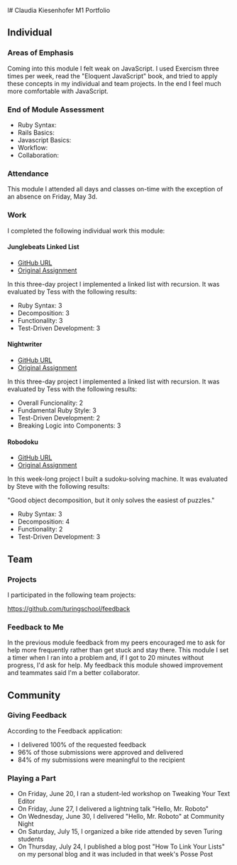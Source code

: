 l# Claudia Kiesenhofer M1 Portfolio

## Individual

### Areas of Emphasis

Coming into this module I felt weak on JavaScript. I used Exercism three times
per week, read the "Eloquent JavaScript" book, and tried to apply these concepts
in my individual and team projects. In the end I feel much more comfortable with
JavaScript.

### End of Module Assessment

* Ruby Syntax: 
* Rails Basics: 
* Javascript Basics: 
* Workflow: 
* Collaboration: 

### Attendance

This module I attended all days and classes on-time with the exception of an
absence on Friday, May 3d.

### Work

I completed the following individual work this module:

#### Junglebeats Linked List

* [GitHub URL](https://github.com/claudia108/junglebeats)
* [Original Assignment](http://github.com/turingschool/challenges/linked_list.markdown)

In this three-day project I implemented a linked list with recursion. It was
evaluated by Tess with the following results:

* Ruby Syntax: 3
* Decomposition: 3
* Functionality: 3
* Test-Driven Development: 3

#### Nightwriter

* [GitHub URL](https://github.com/claudia108/nightwriter)
* [Original Assignment](http://github.com/turingschool/challenges/linked_list.markdown)

In this three-day project I implemented a linked list with recursion. It was
evaluated by Tess with the following results:

* Overall Funcionality: 2
* Fundamental Ruby Style: 3
* Test-Driven Development: 2
* Breaking Logic into Components: 3


#### Robodoku

* [GitHub URL](https://github.com/jcasimir/robodoku)
* [Original Assignment](http://github.com/turingschool/challenges/robodoku.markdown)

In this week-long project I built a sudoku-solving machine. It was
evaluated by Steve with the following results:

"Good object decomposition, but it only solves the easiest of puzzles."

* Ruby Syntax: 3
* Decomposition: 4
* Functionality: 2
* Test-Driven Development: 3

## Team

### Projects

I participated in the following team projects:

https://github.com/turingschool/feedback

### Feedback to Me

In the previous module feedback from my peers encouraged me to ask for help
more frequently rather than get stuck and stay there. This module I set a timer
when I ran into a problem and, if I got to 20 minutes without progress, I'd ask
for help. My feedback this module showed improvement and teammates said I'm a
better collaborator.

## Community

### Giving Feedback

According to the Feedback application:

* I delivered 100% of the requested feedback
* 96% of those submissions were approved and delivered
* 84% of my submissions were meaningful to the recipient

### Playing a Part

* On Friday, June 20, I ran a student-led workshop on Tweaking Your Text Editor
* On Friday, June 27, I delivered a lightning talk "Hello, Mr. Roboto"
* On Wednesday, June 30, I delivered "Hello, Mr. Roboto" at Community Night
* On Saturday, July 15, I organized a bike ride attended by seven Turing students
* On Thursday, July 24, I published a blog post "How To Link Your Lists" on my
personal blog and it was included in that week's Posse Post
